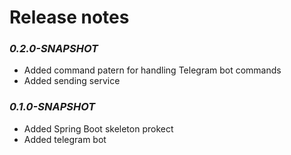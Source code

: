 #  Release notes

###  _0.2.0-SNAPSHOT_
- Added command patern for handling Telegram bot commands
- Added sending service

###  _0.1.0-SNAPSHOT_
- Added Spring Boot skeleton prokect
- Added telegram bot


